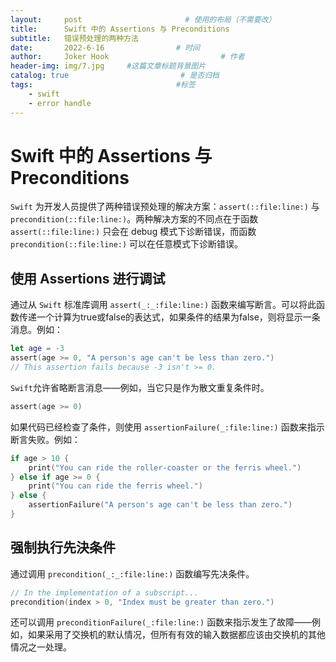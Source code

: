 ```yaml
---
layout:     post                       # 使用的布局（不需要改）
title:      Swift 中的 Assertions 与 Preconditions
subtitle:   错误预处理的两种方法
date:       2022-6-16                # 时间
author:     Joker Hook                         # 作者
header-img: img/7.jpg     #这篇文章标题背景图片
catalog: true                         # 是否归档
tags:                                #标签
    - swift
    - error handle
---
```


# Swift 中的 Assertions 与 Preconditions
`Swift` 为开发人员提供了两种错误预处理的解决方案：`assert(::file:line:)` 与 `precondition(::file:line:)`。两种解决方案的不同点在于函数 `assert(::file:line:)` 只会在 debug 模式下诊断错误，而函数 `precondition(::file:line:)` 可以在任意模式下诊断错误。

## 使用 Assertions 进行调试

通过从 `Swift` 标准库调用  `assert(_:_:file:line:)` 函数来编写断言。可以将此函数传递一个计算为true或false的表达式，如果条件的结果为false，则将显示一条消息。例如：
```swift
let age = -3
assert(age >= 0, "A person's age can't be less than zero.")
// This assertion fails because -3 isn't >= 0.
```

`Swift`允许省略断言消息——例如，当它只是作为散文重复条件时。
```swift
assert(age >= 0)
```

如果代码已经检查了条件，则使用 `assertionFailure(_:file:line:)` 函数来指示断言失败。例如：
```swift
if age > 10 {
    print("You can ride the roller-coaster or the ferris wheel.")
} else if age >= 0 {
    print("You can ride the ferris wheel.")
} else {
    assertionFailure("A person's age can't be less than zero.")
}
```

## 强制执行先決条件

通过调用 `precondition(_:_:file:line:)` 函数编写先决条件。
```swift
// In the implementation of a subscript...
precondition(index > 0, "Index must be greater than zero.")
```

还可以调用 `preconditionFailure(_:file:line:)` 函数来指示发生了故障——例如，如果采用了交换机的默认情况，但所有有效的输入数据都应该由交换机的其他情况之一处理。




